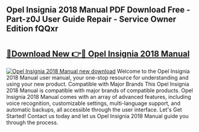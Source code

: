 ## Opel Insignia 2018 Manual PDF Download Free - Part-z0J User Guide Repair - Service Owner Edition fQQxr

# <h2><a href="http://cf18167.oget.top/?id=Opel+Insignia+2018+Manual">🔗Download New 👉🔴 Opel Insignia 2018 Manual</a></h2>

[![Opel Insignia 2018 Manual new download](https://i.imgur.com/5g1atiW.png)](http://cf18167.oget.top/?id=Opel+Insignia+2018+Manual)
Welcome to the Opel Insignia 2018 Manual user manual, your one-stop resource for understanding and using your new product. Compatible with Major Brands This Opel Insignia 2018 Manual is compatible with major brands of compatible products. Opel Insignia 2018 Manual comes with an array of advanced features, including voice recognition, customizable settings, multi-language support, and automatic backups, all accessible through the user interface. Let's Get Started! Contact us today and let us Opel Insignia 2018 Manual guide you through the process.
